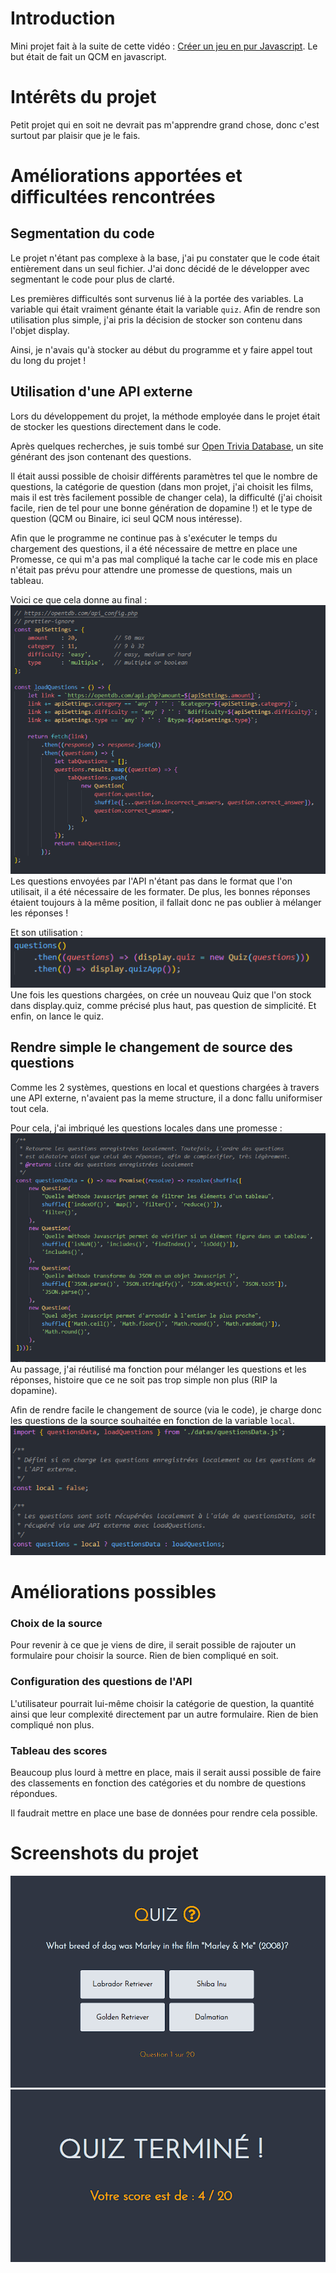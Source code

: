 # Introduction

Mini projet fait à la suite de cette vidéo : [Créer un jeu en pur Javascript](https://www.youtube.com/watch?v=U50RvnAIHhQ). Le but était de fait un QCM en javascript.

# Intérêts du projet

Petit projet qui en soit ne devrait pas m'apprendre grand chose, donc c'est surtout par plaisir que je le fais.

# Améliorations apportées et difficultées rencontrées

## Segmentation du code

Le projet n'étant pas complexe à la base, j'ai pu constater que le code était entièrement dans un seul fichier. J'ai donc décidé de le développer avec segmentant le code pour plus de clarté.

Les premières difficultés sont survenus lié à la portée des variables. La variable qui était vraiment génante était la variable `quiz`. Afin de rendre son utilisation plus simple, j'ai pris la décision de stocker son contenu dans l'objet display.

Ainsi, je n'avais qu'à stocker au début du programme et y faire appel tout du long du projet !

## Utilisation d'une API externe

Lors du développement du projet, la méthode employée dans le projet était de stocker les questions directement dans le code.

Après quelques recherches, je suis tombé sur [Open Trivia Database](https://opentdb.com), un site générant des json contenant des questions.

Il était aussi possible de choisir différents paramètres tel que le nombre de questions, la catégorie de question (dans mon projet, j'ai choisit les films, mais il est très facilement possible de changer cela), la difficulté (j'ai choisit facile, rien de tel pour une bonne génération de dopamine !) et le type de question (QCM ou Binaire, ici seul QCM nous intéresse).

Afin que le programme ne continue pas à s'exécuter le temps du chargement des questions, il a été nécessaire de mettre en place une Promesse, ce qui m'a pas mal compliqué la tache car le code mis en place n'était pas prévu pour attendre une promesse de questions, mais un tableau.

Voici ce que cela donne au final :
![loadQuestions](/screenshots/loadQuestions.png)
Les questions envoyées par l'API n'étant pas dans le format que l'on utilisait, il a été nécessaire de les formater. De plus, les bonnes réponses étaient toujours à la même position, il fallait donc ne pas oublier à mélanger les réponses !

Et son utilisation :
![utilisation_loadQuestions](/screenshots/utilisation_loadQuestions.png)
Une fois les questions chargées, on crée un nouveau Quiz que l'on stock dans display.quiz, comme précisé plus haut, pas question de simplicité. Et enfin, on lance le quiz.

## Rendre simple le changement de source des questions

Comme les 2 systèmes, questions en local et questions chargées à travers une API externe, n'avaient pas la meme structure, il a donc fallu uniformiser tout cela.

Pour cela, j'ai imbriqué les questions locales dans une promesse :
![questionsData](/screenshots/questionsData.png)
Au passage, j'ai réutilisé ma fonction pour mélanger les questions et les réponses, histoire que ce ne soit pas trop simple non plus (RIP la dopamine).

Afin de rendre facile le changement de source (via le code), je charge donc les questions de la source souhaitée en fonction de la variable `local`.
![toggleSource](/screenshots/toggleSource.png)

# Améliorations possibles

### Choix de la source

Pour revenir à ce que je viens de dire, il serait possible de rajouter un formulaire pour choisir la source. Rien de bien compliqué en soit.

### Configuration des questions de l'API

L'utilisateur pourrait lui-même choisir la catégorie de question, la quantité ainsi que leur complexité directement par un autre formulaire. Rien de bien compliqué non plus.

### Tableau des scores

Beaucoup plus lourd à mettre en place, mais il serait aussi possible de faire des classements en fonction des catégories et du nombre de questions répondues.

Il faudrait mettre en place une base de données pour rendre cela possible.

# Screenshots du projet

![quiz](/screenshots/quiz.png)
![result](/screenshots/result.png)